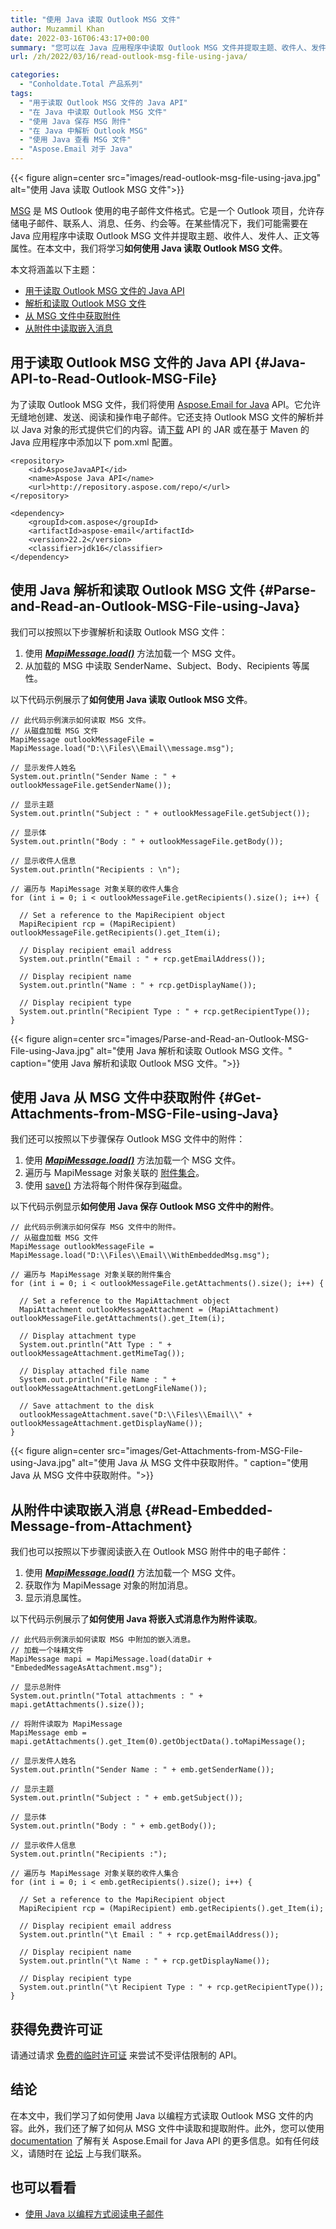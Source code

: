 ```yaml
---
title: "使用 Java 读取 Outlook MSG 文件"
author: Muzammil Khan
date: 2022-03-16T06:43:17+00:00
summary: "您可以在 Java 应用程序中读取 Outlook MSG 文件并提取主题、收件人、发件人、正文等属性。在本文中，您将学习**如何使用 Java 读取 Outlook MSG 文件**。"
url: /zh/2022/03/16/read-outlook-msg-file-using-java/

categories:
  - "Conholdate.Total 产品系列"
tags:
  - "用于读取 Outlook MSG 文件的 Java API"
  - "在 Java 中读取 Outlook MSG 文件"
  - "使用 Java 保存 MSG 附件"
  - "在 Java 中解析 Outlook MSG"
  - "使用 Java 查看 MSG 文件"
  - "Aspose.Email 对于 Java"
---
```


{{< figure align=center src="images/read-outlook-msg-file-using-java.jpg" alt="使用 Java 读取 Outlook MSG 文件">}}
 
[MSG][1] 是 MS Outlook 使用的电子邮件文件格式。它是一个 Outlook 项目，允许存储电子邮件、联系人、消息、任务、约会等。在某些情况下，我们可能需要在 Java 应用程序中读取 Outlook MSG 文件并提取主题、收件人、发件人、正文等属性。在本文中，我们将学习**如何使用 Java 读取 Outlook MSG 文件**。

本文将涵盖以下主题：

  * [用于读取 Outlook MSG 文件的 Java API][2]
  * [解析和读取 Outlook MSG 文件][3]
  * [从 MSG 文件中获取附件][4]
  * [从附件中读取嵌入消息][5]

## 用于读取 Outlook MSG 文件的 Java API {#Java-API-to-Read-Outlook-MSG-File}

为了读取 Outlook MSG 文件，我们将使用 [Aspose.Email for Java][6] API。它允许无缝地创建、发送、阅读和操作电子邮件。它还支持 Outlook MSG 文件的解析并以 Java 对象的形式提供它们的内容。请[下载][7] API 的 JAR 或在基于 Maven 的 Java 应用程序中添加以下 pom.xml 配置。

```
<repository>
    <id>AsposeJavaAPI</id>
    <name>Aspose Java API</name>
    <url>http://repository.aspose.com/repo/</url>
</repository>
```

```
<dependency>
    <groupId>com.aspose</groupId>
    <artifactId>aspose-email</artifactId>
    <version>22.2</version>
    <classifier>jdk16</classifier>
</dependency>
```
## 使用 Java 解析和读取 Outlook MSG 文件 {#Parse-and-Read-an-Outlook-MSG-File-using-Java}

我们可以按照以下步骤解析和读取 Outlook MSG 文件：

  1. 使用 _**[MapiMessage.load()][8]**_ 方法加载一个 MSG 文件。
  2. 从加载的 MSG 中读取 SenderName、Subject、Body、Recipients 等属性。

以下代码示例展示了**如何使用 Java 读取 Outlook MSG 文件**。

```
// 此代码示例演示如何读取 MSG 文件。
// 从磁盘加载 MSG 文件
MapiMessage outlookMessageFile = MapiMessage.load("D:\\Files\\Email\\message.msg");

// 显示发件人姓名
System.out.println("Sender Name : " + outlookMessageFile.getSenderName());

// 显示主题
System.out.println("Subject : " + outlookMessageFile.getSubject());

// 显示体
System.out.println("Body : " + outlookMessageFile.getBody());

// 显示收件人信息
System.out.println("Recipients : \n");

// 遍历与 MapiMessage 对象关联的收件人集合
for (int i = 0; i < outlookMessageFile.getRecipients().size(); i++) {
  
  // Set a reference to the MapiRecipient object
  MapiRecipient rcp = (MapiRecipient) outlookMessageFile.getRecipients().get_Item(i);
  
  // Display recipient email address
  System.out.println("Email : " + rcp.getEmailAddress());
  
  // Display recipient name
  System.out.println("Name : " + rcp.getDisplayName());
  
  // Display recipient type
  System.out.println("Recipient Type : " + rcp.getRecipientType());
}
```

{{< figure align=center src="images/Parse-and-Read-an-Outlook-MSG-File-using-Java.jpg" alt="使用 Java 解析和读取 Outlook MSG 文件。" caption="使用 Java 解析和读取 Outlook MSG 文件。">}}

## 使用 Java 从 MSG 文件中获取附件 {#Get-Attachments-from-MSG-File-using-Java}

我们还可以按照以下步骤保存 Outlook MSG 文件中的附件：

  1. 使用 _**[MapiMessage.load()][8]**_ 方法加载一个 MSG 文件。
  2. 遍历与 MapiMessage 对象关联的 [附件集合][9]。
  3. 使用 [save()][10] 方法将每个附件保存到磁盘。

以下代码示例显示**如何使用 Java 保存 Outlook MSG 文件中的附件**。

```
// 此代码示例演示如何保存 MSG 文件中的附件。
// 从磁盘加载 MSG 文件
MapiMessage outlookMessageFile = MapiMessage.load("D:\\Files\\Email\\WithEmbeddedMsg.msg");

// 遍历与 MapiMessage 对象关联的附件集合
for (int i = 0; i < outlookMessageFile.getAttachments().size(); i++) {
  
  // Set a reference to the MapiAttachment object
  MapiAttachment outlookMessageAttachment = (MapiAttachment) outlookMessageFile.getAttachments().get_Item(i);
  
  // Display attachment type
  System.out.println("Att Type : " + outlookMessageAttachment.getMimeTag());
  
  // Display attached file name
  System.out.println("File Name : " + outlookMessageAttachment.getLongFileName());
  
  // Save attachment to the disk
  outlookMessageAttachment.save("D:\\Files\\Email\\" + outlookMessageAttachment.getDisplayName());
}
```

{{< figure align=center src="images/Get-Attachments-from-MSG-File-using-Java.jpg" alt="使用 Java 从 MSG 文件中获取附件。" caption="使用 Java 从 MSG 文件中获取附件。">}}

## 从附件中读取嵌入消息 {#Read-Embedded-Message-from-Attachment}

我们也可以按照以下步骤阅读嵌入在 Outlook MSG 附件中的电子邮件：

  1. 使用 _**[MapiMessage.load()][8]**_ 方法加载一个 MSG 文件。
  2. 获取作为 MapiMessage 对象的附加消息。
  3. 显示消息属性。

以下代码示例展示了**如何使用 Java 将嵌入式消息作为附件读取**。

```
// 此代码示例演示如何读取 MSG 中附加的嵌入消息。
// 加载一个味精文件
MapiMessage mapi = MapiMessage.load(dataDir + "EmbededMessageAsAttachment.msg");

// 显示总附件
System.out.println("Total attachments : " + mapi.getAttachments().size());

// 将附件读取为 MapiMessage
MapiMessage emb = mapi.getAttachments().get_Item(0).getObjectData().toMapiMessage();

// 显示发件人姓名
System.out.println("Sender Name : " + emb.getSenderName());

// 显示主题
System.out.println("Subject : " + emb.getSubject());

// 显示体
System.out.println("Body : " + emb.getBody());

// 显示收件人信息
System.out.println("Recipients :");

// 遍历与 MapiMessage 对象关联的收件人集合
for (int i = 0; i < emb.getRecipients().size(); i++) {
  
  // Set a reference to the MapiRecipient object
  MapiRecipient rcp = (MapiRecipient) emb.getRecipients().get_Item(i);
  
  // Display recipient email address
  System.out.println("\t Email : " + rcp.getEmailAddress());
  
  // Display recipient name
  System.out.println("\t Name : " + rcp.getDisplayName());
  
  // Display recipient type
  System.out.println("\t Recipient Type : " + rcp.getRecipientType());
}
```

## 获得免费许可证

请通过请求 [免费的临时许可证][11] 来尝试不受评估限制的 API。

## 结论

在本文中，我们学习了如何使用 Java 以编程方式读取 Outlook MSG 文件的内容。此外，我们还了解了如何从 MSG 文件中读取和提取附件。此外，您可以使用 [documentation][12] 了解有关 Aspose.Email for Java API 的更多信息。如有任何歧义，请随时在 [论坛][13] 上与我们联系。

## 也可以看看

  * [使用 Java 以编程方式阅读电子邮件][14]

  [1]: https://docs.fileformat.com/email/msg/
  [2]: #Java-API-to-Read-Outlook-MSG-File
  [3]: #Parse-and-Read-an-Outlook-MSG-File-using-Java
  [4]: #Get-Attachments-from-MSG-File-using-Java
  [5]: #Read-Embedded-Message-from-Attachment
  [6]: https://products.aspose.com/email/java/
  [7]: https://downloads.aspose.com/email/java
  [8]: https://apireference.aspose.com/email/java/com.aspose.email/MapiMessage#load(java.lang.String)
  [9]: https://apireference.aspose.com/email//java/com.aspose.email/mapiattachmentCollection
  [10]: https://apireference.aspose.com/email/java/com.aspose.email/MapiAttachment#save(java.lang.String)
  [11]: https://purchase.conholdate.com/temporary-license
  [12]: https://docs.aspose.com/email/java/
  [13]: https://forum.aspose.com/c/email/12
  [14]: https://blog.aspose.com/2021/04/12/read-email-messages-programmatically-using-java/
